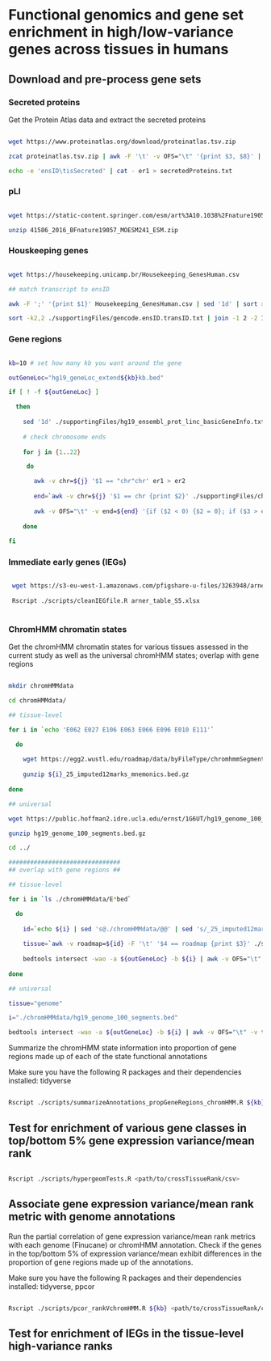 # Functional genomics and gene set enrichment in high/low-variance genes across tissues in humans

## Download and pre-process gene sets 

### Secreted proteins

Get the Protein Atlas data and extract the secreted proteins

```bash

wget https://www.proteinatlas.org/download/proteinatlas.tsv.zip

zcat proteinatlas.tsv.zip | awk -F '\t' -v OFS="\t" '{print $3, $8}' | awk -F '\t' -v OFS="\t" '{ if ( $2 ~ /ecrete/) {$3 = "yes"} else {$3 = "no"}; print $1, $3}' | sed '1d' > er1

echo -e 'ensID\tisSecreted' | cat - er1 > secretedProteins.txt 

```

### pLI

```sh

wget https://static-content.springer.com/esm/art%3A10.1038%2Fnature19057/MediaObjects/41586_2016_BFnature19057_MOESM241_ESM.zip

unzip 41586_2016_BFnature19057_MOESM241_ESM.zip

```

### Houskeeping genes

```bash

wget https://housekeeping.unicamp.br/Housekeeping_GenesHuman.csv

## match transcript to ensID 

awk -F ';' '{print $1}' Housekeeping_GenesHuman.csv | sed '1d' | sort > er1

sort -k2,2 ./supportingFiles/gencode.ensID.transID.txt | join -1 2 -2 1 -t $'\t' - er1 > HKgenes_ensID_transID.txt

```

### Gene regions

```bash

kb=10 # set how many kb you want around the gene 

outGeneLoc="hg19_geneLoc_extend${kb}kb.bed"

if [ ! -f ${outGeneLoc} ]

  then
  
    sed '1d' ./supportingFiles/hg19_ensembl_prot_linc_basicGeneInfo.txt | awk -v OFS="\t" -v kb=${kb} '{print "chr"$1,$2-(kb * 10^3),$3+(kb * 10^3),$4}' | sort -u > er1
    
    # check chromosome ends
    
    for j in {1..22}

     do

       awk -v chr=${j} '$1 == "chr"chr' er1 > er2
        
       end=`awk -v chr=${j} '$1 == chr {print $2}' ./supportingFiles/chromsizes.txt`
        
       awk -v OFS="\t" -v end=${end} '{if ($2 < 0) {$2 = 0}; if ($3 > end) {$3 = end}; print $0}' er2 >> ${outGeneLoc}
        
    done
    
fi

```

### Immediate early genes (IEGs)

```bash

 wget https://s3-eu-west-1.amazonaws.com/pfigshare-u-files/3263948/arner_table_S5.xlsx
 
 Rscript ./scripts/cleanIEGfile.R arner_table_S5.xlsx
 
 ```
 
 ### ChromHMM chromatin states

Get the chromHMM chromatin states for various tissues assessed in the current study as well as the universal chromHMM states; overlap with gene regions

```bash

mkdir chromHMMdata

cd chromHMMdata/

## tissue-level

for i in `echo 'E062 E027 E106 E063 E066 E096 E010 E111'`

  do
  
    wget https://egg2.wustl.edu/roadmap/data/byFileType/chromhmmSegmentations/ChmmModels/imputed12marks/jointModel/final/${i}_25_imputed12marks_mnemonics.bed.gz
    
    gunzip ${i}_25_imputed12marks_mnemonics.bed.gz 
    
done

## universal

wget https://public.hoffman2.idre.ucla.edu/ernst/1G6UT/hg19_genome_100_segments.bed.gz

gunzip hg19_genome_100_segments.bed.gz

cd ../

###############################
## overlap with gene regions ##

## tissue-level

for i in `ls ./chromHMMdata/E*bed`

  do
  
    id=`echo ${i} | sed 's@./chromHMMdata/@@' | sed 's/_25_imputed12marks_mnemonics.bed//'`
    
    tissue=`awk -v roadmap=${id} -F '\t' '$4 == roadmap {print $3}' ./supportingFiles/chromHMMinfo.txt`
    
    bedtools intersect -wao -a ${outGeneLoc} -b ${i} | awk -v OFS="\t" -v tissue=${tissue} '$8 != "." {print $1,$2,$3,$4,tissue,$8,$9}' > hg19geneRegions_bpENCODEchromHMM_${tissue}_${kb}kb.txt
           
done

## universal

tissue="genome"

i="./chromHMMdata/hg19_genome_100_segments.bed"

bedtools intersect -wao -a ${outGeneLoc} -b ${i} | awk -v OFS="\t" -v tissue=${tissue} '$8 != "." {print $1,$2,$3,$4,tissue,$8,$9}' > hg19geneRegions_bpENCODEchromHMM_${tissue}_${kb}kb.txt

```

Summarize the chromHMM state information into proportion of gene regions made up of each of the state functional annotations

Make sure you have the following R packages and their dependencies installed: tidyverse

```bash

Rscript ./scripts/summarizeAnnotations_propGeneRegions_chromHMM.R ${kb}

```

## Test for enrichment of various gene classes in top/bottom 5% gene expression variance/mean rank

```bash

Rscript ./scripts/hypergeomTests.R <path/to/crossTissueRank/csv>

```

## Associate gene expression variance/mean rank metric with genome annotations

Run the partial correlation of gene expression variance/mean rank metrics with each genome (Finucane) or chromHMM annotation. Check if the genes in the top/bottom 5% of expression variance/mean exhibit differences in the proportion of gene regions made up of the annotations. 

Make sure you have the following R packages and their dependencies installed: tidyverse, ppcor

```bash

Rscript ./scripts/pcor_rankVchromHMM.R ${kb} <path/to/crossTissueRank/csv> <path/to/tissueLevelRank/directory>

```

## Test for enrichment of IEGs in the tissue-level high-variance ranks


